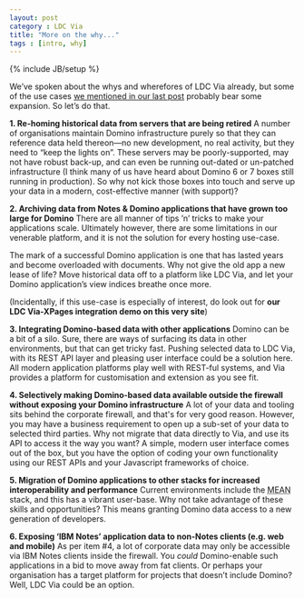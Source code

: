 ```yaml
---
layout: post
category : LDC Via
title: "More on the why..."
tags : [intro, why]
---
```

{% include JB/setup %}

We’ve spoken about the whys and wherefores of LDC Via already, but some of the use cases [we mentioned in our last post](/2014/10/01/why-oh-why-part-2/) probably bear some expansion. So let’s do that.

**1. Re-homing historical data from servers that are being retired**
A number of organisations maintain Domino infrastructure purely so that they can reference data held thereon&#8212;no new development, no real activity, but they need to &#8220;keep the lights on&#8221;. These servers may be poorly-supported, may not have robust back-up, and can even be running out-dated or un-patched infrastructure (I think many of us have heard about Domino 6 or 7 boxes still running in production). So why not kick those boxes into touch and serve up your data in a modern, cost-effective manner (with support)?

**2. Archiving data from Notes & Domino applications that have grown too large for Domino**
There are all manner of tips &#8217;n&#8217; tricks to make your applications scale. Ultimately however, there are some limitations in our venerable platform, and it is not the solution for every hosting use-case.

The mark of a successful Domino application is one that has lasted years and become overloaded with documents. Why not give the old app a new lease of life? Move historical data off to a platform like LDC Via, and let your Domino application&#8217;s view indices breathe once more.

(Incidentally, if this use-case is especially of interest, do look out for **our LDC Via-XPages integration demo on this very site**)

**3. Integrating Domino-based data with other applications**
Domino can be a bit of a silo. Sure, there are ways of surfacing its data in other environments, but that can get tricky fast. Pushing selected data to LDC Via, with its REST API layer and pleasing user interface could be a solution here. All modern application platforms play well with REST-ful systems, and Via provides a platform for customisation and extension as you see fit.

**4. Selectively making Domino-based data available outside the firewall without exposing your Domino infrastructure**
A lot of your data and tooling sits behind the corporate firewall, and that's for very good reason. However, you may have a business requirement to open up a sub-set of your data to selected third parties. Why not migrate that data directly to Via, and use its API to access it the way you want? A simple, modern user interface comes out of the box, but you have the option of coding your own functionality using our REST APIs and your Javascript frameworks of choice.

**5. Migration of Domino applications to other stacks for increased interoperability and performance**
Current environments include the <abbr title="MongoDb, Express, AngularJS, node.js">MEAN</abbr> stack, and this has a vibrant user-base. Why not take advantage of these skills and opportunities? This means granting Domino data access to a new generation of developers.

**6. Exposing ‘IBM Notes’ application data to non-Notes clients (e.g. web and mobile)**
As per item #4, a lot of corporate data may only be accessible via IBM Notes clients inside the firewall. You _could_ Domino-enable such applications in a bid to move away from fat clients. Or perhaps your organisation has a target platform for projects that doesn’t include Domino? Well, LDC Via could be an option.
